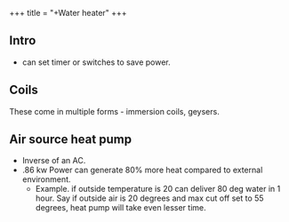 +++
title = "+Water heater"
+++

## Intro
- can set timer or switches to save power.

## Coils
These come in multiple forms - immersion coils, geysers.

## Air source heat pump
- Inverse of an AC.
- .86 kw Power can generate 80% more heat compared to external environment. 
  - Example. if outside temperature is 20 can deliver 80 deg water in 1 hour. Say if outside air is 20 degrees and max cut off set to 55 degrees, heat pump will take even lesser time.

